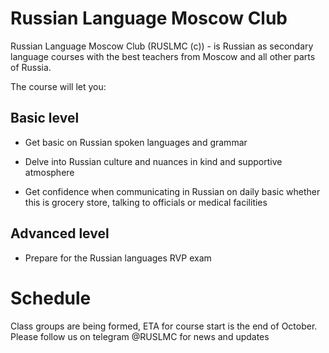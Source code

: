 # Russian Language Moscow Club

Russian Language Moscow Club (RUSLMC (c)) - is Russian as secondary language courses with
the best teachers from Moscow and all other parts of Russia.

The course will let you:

## Basic level

- Get basic on Russian spoken languages and grammar

- Delve into Russian culture and nuances in kind and supportive atmosphere

- Get confidence when communicating in Russian on daily basic
whether this is grocery store, talking to officials or medical facilities

## Advanced level

- Prepare for the Russian languages RVP exam

# Schedule

Class groups are being formed, ETA for course start is the end of October.
Please follow us on telegram @RUSLMC for news and updates 
